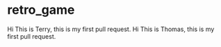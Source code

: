 # retro_game

Hi This is Terry, this is my first pull request.
Hi This is Thomas, this is my first pull request.